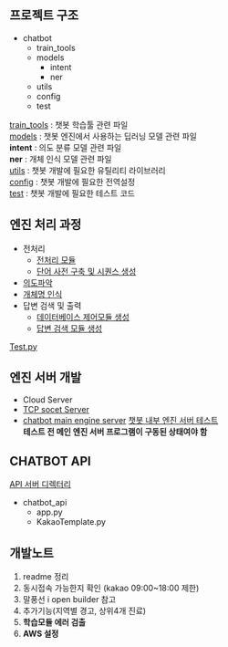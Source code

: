 ## 프로젝트 구조

* chatbot
    * train_tools
    * models
        * intent
        * ner
    * utils
    * config
    * test

[train_tools](https://github.com/tmvld97/Hospital_INFO_Chatbot/tree/master/train_tools) : 챗봇 학습툴 관련 파일<br/>
[models](https://github.com/tmvld97/Hospital_INFO_Chatbot/tree/master/models) : 챗봇 엔진에서 사용하는 딥러닝 모델 관련 파일<br/>
**intent** : 의도 분류 모델 관련 파일<br/>
**ner** : 개체 인식 모델 관련 파일<br/>
[utils](https://github.com/tmvld97/Hospital_INFO_Chatbot/tree/master/utils) : 챗봇 개발에 필요한 유틸리티 라이브러리<br/>
[config](https://github.com/tmvld97/Hospital_INFO_Chatbot/tree/master/config) : 챗봇 개발에 필요한 전역설정<br/>
[test](https://github.com/tmvld97/Hospital_INFO_Chatbot/tree/master/test) : 챗봇 개발에 필요한 테스트 코드<br/>

## 엔진 처리 과정
* 전처리
    * [전처리 모듈](https://github.com/tmvld97/Hospital_INFO_Chatbot/blob/master/utils/Preprocess.py)
    * [단어 사전 구축 및 시퀀스 생성](https://github.com/tmvld97/Hospital_INFO_Chatbot/tree/master/train_tools/dict)
* [의도파악](https://github.com/tmvld97/Hospital_INFO_Chatbot/tree/master/models/intent)
* [개체명 인식](https://github.com/tmvld97/Hospital_INFO_Chatbot/tree/master/models/ner)
* 답변 검색 및 출력
    * [데이터베이스 제어모듈 생성](https://github.com/tmvld97/Hospital_INFO_Chatbot/blob/master/utils/Database.py)
    * [답변 검색 모듈 생성](https://github.com/tmvld97/Hospital_INFO_Chatbot/blob/master/utils/FindAnswer.py)

[Test.py](https://github.com/tmvld97/Hospital_INFO_Chatbot/tree/master/test)
## 엔진 서버 개발
* Cloud Server
* [TCP socet Server](https://github.com/tmvld97/Hospital_INFO_Chatbot/blob/master/utils/BotServer.py)
* [chatbot main engine server](https://github.com/tmvld97/Hospital_INFO_Chatbot/blob/master/bot.py)
[챗봇 내부 엔진 서버 테스트](https://github.com/tmvld97/Hospital_INFO_Chatbot/blob/master/test/chatbot_client_test.py)<br/>
**테스트 전 메인 엔진 서버 프로그램이 구동된 상태여야 함**

## CHATBOT API
[API 서버 디렉터리](https://github.com/tmvld97/Hospital_INFO_Chatbot/tree/master/chatbot_api)
* chatbot_api
    * app.py
    * KakaoTemplate.py

## 개발노트
1. readme 정리<br/>
2. 동시접속 가능한지 확인 (kakao 09:00~18:00 제한)<br/>
3. 말풍선 i open builder 참고<br/>
4. 추가기능(지역별 경고, 상위4개 진료)<br/>
5. **학습모듈 에러 검출**<br/>
6. **AWS 설정**
